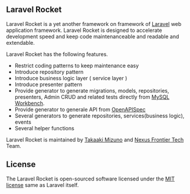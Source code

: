 ## Laravel Rocket

Laravel Rocket is a yet another framework on framework of [Laravel](https://laravel.com/) web application framework. Laravel Rocket is designed to accelerate development speed and keep code maintenanceable and readable and extendable.

Laravel Rocket has the following features.

* Restrict coding patterns to keep maintenance easy
* Introduce repository pattern
* Introduce business logic layer ( service layer )
* Introduce presenter pattern
* Provide generator to generate migrations, models, repositories, presenters, Admin CRUD and related tests directly from [MySQL Workbench](https://www.mysql.com/jp/products/workbench/).
* Provide generator to generale API from [OpenAPISpec](https://www.openapis.org/)
* Several generators to generate repositories, services(business logic), events
* Several helper functions

Laravel Rocket is maintained by [Takaaki Mizuno](https://github.com/takaaki-mizuno) and [Nexus Frontier Tech](https://www.nexusfrontier.tech/) Team.

## License

The Laravel Rocket is open-sourced software licensed under the [MIT license](https://opensource.org/licenses/MIT) same as Laravel itself.
